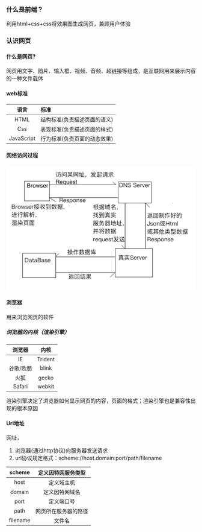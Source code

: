 ### 什么是前端？

利用html+css+css将效果图生成网页，兼顾用户体验

### 认识网页

#### 什么是网页?

网页用文字、图片、输入框、视频、音频、超链接等组成，是互联网用来展示内容的一种文件载体

#### web标准
| 语言 | 标准 |
| :---: | :--- |
| HTML | 结构标准(负责描述页面的语义) |
| Css | 表现标准(负责描述页面的样式) |
| JavaScript | 行为标准(负责页面的动态效果) |

#### 网络访问过程

![](/assets/网络访问过程.png)

#### 浏览器

用来浏览网页的软件

##### 浏览器的内核（渲染引擎）

| 浏览器 | 内核 |
| :---: | :---: |
| IE | Trident |
| 谷歌/欧朋 | blink |
| 火狐 | gecko |
| Safari | webkit |

渲染引擎决定了浏览器如何显示网页的内容，页面的格式；渲染引擎也是兼容性出现的根本原因

#### Url地址

网址，

1. 浏览器\(通过http协议\)向服务器发送请求
2. url协议规定格式：scheme://host.domain:port/path/filename

| scheme | 定义因特网服务类型 |
| :---: | :---: |
| host | 定义域主机 |
| domain | 定义因特网域名 |
| port | 定义端口号 |
| path | 网页所在服务器的路径 |
| filename | 文件名 |



